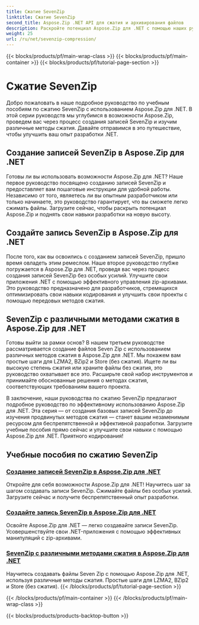 ```yaml
---
title: Сжатие SevenZip
linktitle: Сжатие SevenZip
second_title: Aspose.Zip .NET API для сжатия и архивирования файлов
description: Раскройте потенциал Aspose.Zip для .NET с помощью наших руководств по сжатию SevenZip. Легко создавайте записи SevenZip и изучайте различные методы сжатия.
weight: 25
url: /ru/net/sevenzip-compression/
---
```


{{< blocks/products/pf/main-wrap-class >}}
{{< blocks/products/pf/main-container >}}
{{< blocks/products/pf/tutorial-page-section >}}

# Сжатие SevenZip



Добро пожаловать в наше подробное руководство по учебным пособиям по сжатию SevenZip с использованием Aspose.Zip для .NET. В этой серии руководств мы углубимся в возможности Aspose.Zip, проведем вас через процесс создания записей SevenZip и изучим различные методы сжатия. Давайте отправимся в это путешествие, чтобы улучшить ваш опыт разработки .NET.

## Создание записей SevenZip в Aspose.Zip для .NET

Готовы ли вы использовать возможности Aspose.Zip для .NET? Наше первое руководство посвящено созданию записей SevenZip и предоставляет вам пошаговые инструкции для удобной работы. Независимо от того, являетесь ли вы опытным разработчиком или только начинаете, это руководство гарантирует, что вы сможете легко сжимать файлы. Загрузите сейчас, чтобы раскрыть потенциал Aspose.Zip и поднять свои навыки разработки на новую высоту.

## Создайте запись SevenZip в Aspose.Zip для .NET

После того, как вы освоились с созданием записей SevenZip, пришло время овладеть этим ремеслом. Наше второе руководство глубже погружается в Aspose.Zip для .NET, проведя вас через процесс создания записей SevenZip без особых усилий. Улучшите свои приложения .NET с помощью эффективного управления zip-архивами. Это руководство предназначено для разработчиков, стремящихся оптимизировать свои навыки кодирования и улучшить свои проекты с помощью передовых методов сжатия.

## SevenZip с различными методами сжатия в Aspose.Zip для .NET

Готовы выйти за рамки основ? В нашем третьем руководстве рассматривается создание файлов Seven Zip с использованием различных методов сжатия в Aspose.Zip для .NET. Мы покажем вам простые шаги для LZMA2, BZip2 и Store (без сжатия). Ищете ли вы высокую степень сжатия или храните файлы без сжатия, это руководство охватывает все это. Расширьте свой набор инструментов и принимайте обоснованные решения о методах сжатия, соответствующих требованиям вашего проекта.

В заключение, наши руководства по сжатию SevenZip предлагают подробное руководство по эффективному использованию Aspose.Zip для .NET. Эта серия — от создания базовых записей SevenZip до изучения продвинутых методов сжатия — станет вашим незаменимым ресурсом для беспрепятственной и эффективной разработки. Загрузите учебные пособия прямо сейчас и улучшите свои навыки с помощью Aspose.Zip для .NET. Приятного кодирования!
## Учебные пособия по сжатию SevenZip
### [Создание записей SevenZip в Aspose.Zip для .NET](./create-sevenzip-entries/)
Откройте для себя возможности Aspose.Zip для .NET! Научитесь шаг за шагом создавать записи SevenZip. Сжимайте файлы без особых усилий. Загрузите сейчас и получите беспрепятственный опыт разработки.
### [Создайте запись SevenZip в Aspose.Zip для .NET](./create-sevenzip-entry/)
Освойте Aspose.Zip для .NET — легко создавайте записи SevenZip. Усовершенствуйте свои .NET-приложения с помощью эффективных манипуляций с zip-архивами.
### [SevenZip с различными методами сжатия в Aspose.Zip для .NET](./sevenzip-various-compression-methods/)
Научитесь создавать файлы Seven Zip с помощью Aspose.Zip для .NET, используя различные методы сжатия. Простые шаги для LZMA2, BZip2 и Store (без сжатия).
{{< /blocks/products/pf/tutorial-page-section >}}

{{< /blocks/products/pf/main-container >}}
{{< /blocks/products/pf/main-wrap-class >}}

{{< blocks/products/products-backtop-button >}}
